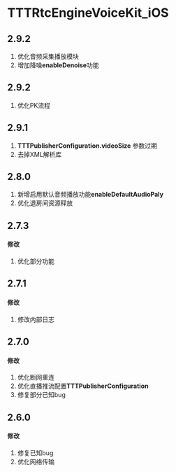 # TTTRtcEngineVoiceKit_iOS

## 2.9.2

1. 优化音频采集播放模块
2. 增加降噪**enableDenoise**功能

## 2.9.2

1. 优化PK流程

## 2.9.1

1. **TTTPublisherConfiguration.videoSize** 参数过期
2. 去掉XML解析库

## 2.8.0

1. 新增启用默认音频播放功能**enableDefaultAudioPaly**
2. 优化退房间资源释放

## 2.7.3

#### 修改

1. 优化部分功能

## 2.7.1

#### 修改

1. 修改内部日志

## 2.7.0

#### 修改

1. 优化断网重连
2. 优化直播推流配置**TTTPublisherConfiguration**
3. 修复部分已知bug

## 2.6.0

#### 修改

1. 修复已知bug
2. 优化网络传输
